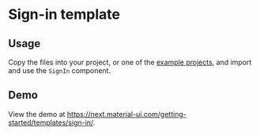 # Sign-in template

## Usage

Copy the files into your project, or one of the [example projects](https://github.com/mui-org/material-ui/tree/next/examples), and import and use the `SignIn` component.

## Demo

<!-- #default-branch-switch -->

View the demo at https://next.material-ui.com/getting-started/templates/sign-in/.
